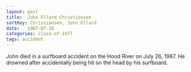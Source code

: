 ```yaml
---
layout: post
title:  John Ellard Christiansen
sortKey: Christiansen, John Ellard
date:   1987-07-26
categories: class-of-1977
tags: accident
---
```

John died in a surfboard accident on the Hood River on July 26, 1987. He drowned after accidentally being hit on the head by his surfboard.
